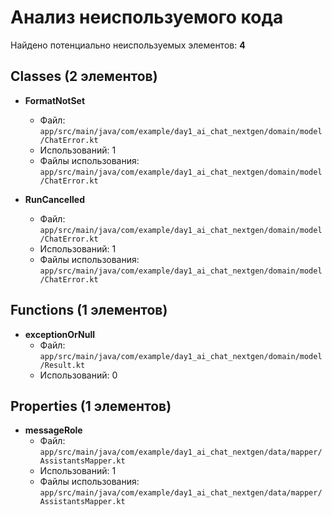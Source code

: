 # Анализ неиспользуемого кода

Найдено потенциально неиспользуемых элементов: **4**

## Classes (2 элементов)

- **FormatNotSet**
  - Файл: `app/src/main/java/com/example/day1_ai_chat_nextgen/domain/model/ChatError.kt`
  - Использований: 1
  - Файлы использования: `app/src/main/java/com/example/day1_ai_chat_nextgen/domain/model/ChatError.kt`

- **RunCancelled**
  - Файл: `app/src/main/java/com/example/day1_ai_chat_nextgen/domain/model/ChatError.kt`
  - Использований: 1
  - Файлы использования: `app/src/main/java/com/example/day1_ai_chat_nextgen/domain/model/ChatError.kt`

## Functions (1 элементов)

- **exceptionOrNull**
  - Файл: `app/src/main/java/com/example/day1_ai_chat_nextgen/domain/model/Result.kt`
  - Использований: 0

## Properties (1 элементов)

- **messageRole**
  - Файл: `app/src/main/java/com/example/day1_ai_chat_nextgen/data/mapper/AssistantsMapper.kt`
  - Использований: 1
  - Файлы использования: `app/src/main/java/com/example/day1_ai_chat_nextgen/data/mapper/AssistantsMapper.kt`
